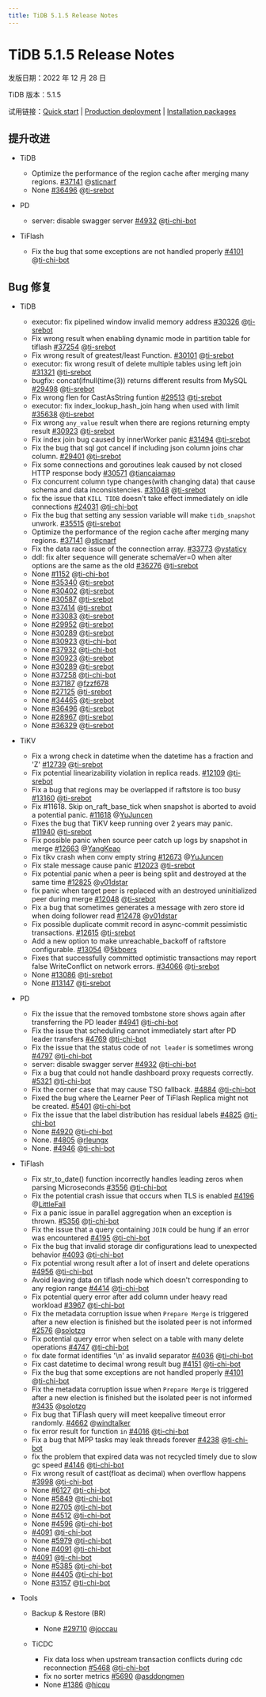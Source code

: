 ```yaml
---
title: TiDB 5.1.5 Release Notes
---
```


# TiDB 5.1.5 Release Notes

发版日期：2022 年 12 月 28 日

TiDB 版本：5.1.5

试用链接：[Quick start](https://docs.pingcap.com/tidb/v5.1/quick-start-with-tidb) | [Production deployment](https://docs.pingcap.com/tidb/v5.1/production-deployment-using-tiup) | [Installation packages](https://www.pingcap.com/download/?version=v5.1.5#version-list)

## 提升改进

+ TiDB

    - Optimize the performance of the region cache after merging many regions. [#37141](https://github.com/pingcap/tidb/issues/37141) @[sticnarf](https://github.com/sticnarf)
    - None [#36496](https://github.com/pingcap/tidb/issues/36496) @[ti-srebot](https://github.com/ti-srebot)

+ PD

    - server: disable swagger server [#4932](https://github.com/tikv/pd/issues/4932) @[ti-chi-bot](https://github.com/ti-chi-bot)

+ TiFlash

    - Fix the bug that some exceptions are not handled properly [#4101](https://github.com/pingcap/tiflash/issues/4101) @[ti-chi-bot](https://github.com/ti-chi-bot)

## Bug 修复

+ TiDB

    - executor: fix pipelined window invalid memory address [#30326](https://github.com/pingcap/tidb/issues/30326) @[ti-srebot](https://github.com/ti-srebot)
    - Fix wrong result when enabling dynamic mode in partition table for tiflash [#37254](https://github.com/pingcap/tidb/issues/37254) @[ti-srebot](https://github.com/ti-srebot)
    - Fix wrong result of greatest/least Function. [#30101](https://github.com/pingcap/tidb/issues/30101) @[ti-srebot](https://github.com/ti-srebot)
    - executor: fix wrong result of delete multiple tables using left join [#31321](https://github.com/pingcap/tidb/issues/31321) @[ti-srebot](https://github.com/ti-srebot)
    - bugfix: concat(ifnull(time(3)) returns different results from MySQL [#29498](https://github.com/pingcap/tidb/issues/29498) @[ti-srebot](https://github.com/ti-srebot)
    - Fix wrong flen for CastAsString funtion [#29513](https://github.com/pingcap/tidb/issues/29513) @[ti-srebot](https://github.com/ti-srebot)
    - executor: fix index_lookup_hash_join hang when used with limit [#35638](https://github.com/pingcap/tidb/issues/35638) @[ti-srebot](https://github.com/ti-srebot)
    - Fix wrong `any_value` result when there are regions returning empty result [#30923](https://github.com/pingcap/tidb/issues/30923) @[ti-srebot](https://github.com/ti-srebot)
    - Fix index join bug caused by innerWorker panic [#31494](https://github.com/pingcap/tidb/issues/31494) @[ti-srebot](https://github.com/ti-srebot)
    - Fix the bug that sql got cancel if including json column joins char column. [#29401](https://github.com/pingcap/tidb/issues/29401) @[ti-srebot](https://github.com/ti-srebot)
    - Fix some connections and goroutines leak caused by not closed HTTP response body [#30571](https://github.com/pingcap/tidb/issues/30571) @[tiancaiamao](https://github.com/tiancaiamao)
    - Fix concurrent column type changes(with changing data) that cause schema and data inconsistencies. [#31048](https://github.com/pingcap/tidb/issues/31048) @[ti-srebot](https://github.com/ti-srebot)
    - fix the issue that `KILL TIDB` doesn't take effect immediately on idle connections [#24031](https://github.com/pingcap/tidb/issues/24031) @[ti-chi-bot](https://github.com/ti-chi-bot)
    - Fix the bug that setting any session variable will make `tidb_snapshot` unwork. [#35515](https://github.com/pingcap/tidb/issues/35515) @[ti-srebot](https://github.com/ti-srebot)
    - Optimize the performance of the region cache after merging many regions. [#37141](https://github.com/pingcap/tidb/issues/37141) @[sticnarf](https://github.com/sticnarf)
    - Fix the data race issue of the connection array. [#33773](https://github.com/pingcap/tidb/issues/33773) @[ystaticy](https://github.com/ystaticy)
    - ddl: fix alter sequence will generate schemaVer=0 when alter options are the same as the old [#36276](https://github.com/pingcap/tidb/issues/36276) @[ti-srebot](https://github.com/ti-srebot)
    - None [#1152](https://github.com/pingcap/tidb-binlog/issues/1152) @[ti-chi-bot](https://github.com/ti-chi-bot)
    - None [#35340](https://github.com/pingcap/tidb/issues/35340) @[ti-srebot](https://github.com/ti-srebot)
    - None [#30402](https://github.com/pingcap/tidb/issues/30402) @[ti-srebot](https://github.com/ti-srebot)
    - None [#30587](https://github.com/pingcap/tidb/issues/30587) @[ti-srebot](https://github.com/ti-srebot)
    - None [#37414](https://github.com/pingcap/tidb/issues/37414) @[ti-srebot](https://github.com/ti-srebot)
    - None [#33083](https://github.com/pingcap/tidb/issues/33083) @[ti-srebot](https://github.com/ti-srebot)
    - None [#29952](https://github.com/pingcap/tidb/issues/29952) @[ti-srebot](https://github.com/ti-srebot)
    - None [#30289](https://github.com/pingcap/tidb/issues/30289) @[ti-srebot](https://github.com/ti-srebot)
    - None [#30923](https://github.com/pingcap/tidb/issues/30923) @[ti-chi-bot](https://github.com/ti-chi-bot)
    - None [#37932](https://github.com/pingcap/tidb/issues/37932) @[ti-chi-bot](https://github.com/ti-chi-bot)
    - None [#30923](https://github.com/pingcap/tidb/issues/30923) @[ti-srebot](https://github.com/ti-srebot)
    - None [#30289](https://github.com/pingcap/tidb/issues/30289) @[ti-srebot](https://github.com/ti-srebot)
    - None [#37258](https://github.com/pingcap/tidb/issues/37258) @[ti-chi-bot](https://github.com/ti-chi-bot)
    - None [#37187](https://github.com/pingcap/tidb/issues/37187) @[fzzf678](https://github.com/fzzf678)
    - None [#27125](https://github.com/pingcap/tidb/issues/27125) @[ti-srebot](https://github.com/ti-srebot)
    - None [#34465](https://github.com/pingcap/tidb/issues/34465) @[ti-srebot](https://github.com/ti-srebot)
    - None [#36496](https://github.com/pingcap/tidb/issues/36496) @[ti-srebot](https://github.com/ti-srebot)
    - None [#28967](https://github.com/pingcap/tidb/issues/28967) @[ti-srebot](https://github.com/ti-srebot)
    - None [#36329](https://github.com/pingcap/tidb/issues/36329) @[ti-srebot](https://github.com/ti-srebot)

+ TiKV

    - Fix a wrong check in datetime when the datetime has a fraction and 'Z' [#12739](https://github.com/tikv/tikv/issues/12739) @[ti-srebot](https://github.com/ti-srebot)
    - Fix potential linearizability violation in replica reads. [#12109](https://github.com/tikv/tikv/issues/12109) @[ti-srebot](https://github.com/ti-srebot)
    - Fix a bug that regions may be overlapped if raftstore is too busy [#13160](https://github.com/tikv/tikv/issues/13160) @[ti-srebot](https://github.com/ti-srebot)
    - Fix  #11618.  Skip on_raft_base_tick when snapshot is aborted to avoid a potential panic. [#11618](https://github.com/tikv/tikv/issues/11618) @[YuJuncen](https://github.com/YuJuncen)
    - Fixes the bug that TiKV keep running over 2 years may panic. [#11940](https://github.com/tikv/tikv/issues/11940) @[ti-srebot](https://github.com/ti-srebot)
    - Fix possible panic when source peer catch up logs by snapshot in merge [#12663](https://github.com/tikv/tikv/issues/12663) @[YangKeao](https://github.com/YangKeao)
    - Fix tikv crash when conv empty string [#12673](https://github.com/tikv/tikv/issues/12673) @[YuJuncen](https://github.com/YuJuncen)
    - Fix stale message cause panic [#12023](https://github.com/tikv/tikv/issues/12023) @[ti-srebot](https://github.com/ti-srebot)
    - Fix potential panic when a peer is being split and destroyed at the same time [#12825](https://github.com/tikv/tikv/issues/12825) @[v01dstar](https://github.com/v01dstar)
    - fix panic when target peer is replaced with an destroyed uninitialized peer during merge [#12048](https://github.com/tikv/tikv/issues/12048) @[ti-srebot](https://github.com/ti-srebot)
    - Fix a bug that sometimes generates a message with zero store id when doing follower read [#12478](https://github.com/tikv/tikv/issues/12478) @[v01dstar](https://github.com/v01dstar)
    - Fix possible duplicate commit record in async-commit pessimistic transactions. [#12615](https://github.com/tikv/tikv/issues/12615) @[ti-srebot](https://github.com/ti-srebot)
    - Add a new option to make unreachable_backoff of raftstore configurable. [#13054](https://github.com/tikv/tikv/issues/13054) @[5kbpers](https://github.com/5kbpers)
    - Fixes that successfully committed optimistic transactions may report false WriteConflict on network errors. [#34066](https://github.com/pingcap/tidb/issues/34066) @[ti-srebot](https://github.com/ti-srebot)
    - None [#13086](https://github.com/tikv/tikv/issues/13086) @[ti-srebot](https://github.com/ti-srebot)
    - None [#13147](https://github.com/tikv/tikv/issues/13147) @[ti-srebot](https://github.com/ti-srebot)

+ PD

    - Fix the issue that the removed tombstone store shows again after transferring the PD leader [#4941](https://github.com/tikv/pd/issues/4941) @[ti-chi-bot](https://github.com/ti-chi-bot)
    - Fix the issue that scheduling cannot immediately start after PD leader transfers [#4769](https://github.com/tikv/pd/issues/4769) @[ti-chi-bot](https://github.com/ti-chi-bot)
    - Fix the issue that the status code of `not leader` is sometimes wrong [#4797](https://github.com/tikv/pd/issues/4797) @[ti-chi-bot](https://github.com/ti-chi-bot)
    - server: disable swagger server [#4932](https://github.com/tikv/pd/issues/4932) @[ti-chi-bot](https://github.com/ti-chi-bot)
    - Fix a bug that could not handle dashboard proxy requests correctly. [#5321](https://github.com/tikv/pd/issues/5321) @[ti-chi-bot](https://github.com/ti-chi-bot)
    - Fix the corner case that may cause TSO fallback. [#4884](https://github.com/tikv/pd/issues/4884) @[ti-chi-bot](https://github.com/ti-chi-bot)
    - Fixed the bug where the Learner Peer of TiFlash Replica might not be created. [#5401](https://github.com/tikv/pd/issues/5401) @[ti-chi-bot](https://github.com/ti-chi-bot)
    - Fix the issue that the label distribution has residual labels [#4825](https://github.com/tikv/pd/issues/4825) @[ti-chi-bot](https://github.com/ti-chi-bot)
    - None [#4920](https://github.com/tikv/pd/issues/4920) @[ti-chi-bot](https://github.com/ti-chi-bot)
    - None. [#4805](https://github.com/tikv/pd/issues/4805) @[rleungx](https://github.com/rleungx)
    - None. [#4946](https://github.com/tikv/pd/issues/4946) @[ti-chi-bot](https://github.com/ti-chi-bot)

+ TiFlash

    - Fix str_to_date() function incorrectly handles leading zeros when parsing Microseconds [#3556](https://github.com/pingcap/tiflash/issues/3556) @[ti-chi-bot](https://github.com/ti-chi-bot)
    - Fix the potential crash issue that occurs when TLS is enabled [#4196](https://github.com/pingcap/tiflash/issues/4196) @[LittleFall](https://github.com/LittleFall)
    - Fix a panic issue in parallel aggregation when an exception is thrown. [#5356](https://github.com/pingcap/tiflash/issues/5356) @[ti-chi-bot](https://github.com/ti-chi-bot)
    - Fix the issue that a query containing `JOIN` could be hung if an error was encountered [#4195](https://github.com/pingcap/tiflash/issues/4195) @[ti-chi-bot](https://github.com/ti-chi-bot)
    - Fix the bug that invalid storage dir configurations lead to unexpected behavior [#4093](https://github.com/pingcap/tiflash/issues/4093) @[ti-chi-bot](https://github.com/ti-chi-bot)
    - Fix potential wrong result after a lot of insert and delete operations [#4956](https://github.com/pingcap/tiflash/issues/4956) @[ti-chi-bot](https://github.com/ti-chi-bot)
    - Avoid leaving data on tiflash node which doesn't corresponding to any region range [#4414](https://github.com/pingcap/tiflash/issues/4414) @[ti-chi-bot](https://github.com/ti-chi-bot)
    - Fix potential query error after add column under heavy read workload [#3967](https://github.com/pingcap/tiflash/issues/3967) @[ti-chi-bot](https://github.com/ti-chi-bot)
    - Fix the metadata corruption issue when `Prepare Merge` is triggered after a new election is finished but the isolated peer is not informed [#2576](https://github.com/pingcap/tiflash/issues/2576) @[solotzg](https://github.com/solotzg)
    - Fix potential query error when select on a table with many delete operations [#4747](https://github.com/pingcap/tiflash/issues/4747) @[ti-chi-bot](https://github.com/ti-chi-bot)
    - fix date format identifies '\n' as invalid separator [#4036](https://github.com/pingcap/tiflash/issues/4036) @[ti-chi-bot](https://github.com/ti-chi-bot)
    - Fix cast datetime to decimal wrong result bug [#4151](https://github.com/pingcap/tiflash/issues/4151) @[ti-chi-bot](https://github.com/ti-chi-bot)
    - Fix the bug that some exceptions are not handled properly [#4101](https://github.com/pingcap/tiflash/issues/4101) @[ti-chi-bot](https://github.com/ti-chi-bot)
    - Fix the metadata corruption issue when `Prepare Merge` is triggered after a new election is finished but the isolated peer is not informed [#3435](https://github.com/pingcap/tiflash/issues/3435) @[solotzg](https://github.com/solotzg)
    - Fix bug that TiFlash query will meet keepalive timeout error randomly. [#4662](https://github.com/pingcap/tiflash/issues/4662) @[windtalker](https://github.com/windtalker)
    - fix error result for function `in` [#4016](https://github.com/pingcap/tiflash/issues/4016) @[ti-chi-bot](https://github.com/ti-chi-bot)
    - Fix a bug that MPP tasks may leak threads forever [#4238](https://github.com/pingcap/tiflash/issues/4238) @[ti-chi-bot](https://github.com/ti-chi-bot)
    - fix the problem that expired data was not recycled timely due to slow gc speed [#4146](https://github.com/pingcap/tiflash/issues/4146) @[ti-chi-bot](https://github.com/ti-chi-bot)
    - Fix wrong result of cast(float as decimal) when overflow happens [#3998](https://github.com/pingcap/tiflash/issues/3998) @[ti-chi-bot](https://github.com/ti-chi-bot)
    - None [#6127](https://github.com/pingcap/tiflash/issues/6127) @[ti-chi-bot](https://github.com/ti-chi-bot)
    - None [#5849](https://github.com/pingcap/tiflash/issues/5849) @[ti-chi-bot](https://github.com/ti-chi-bot)
    - None [#2705](https://github.com/pingcap/tiflash/issues/2705) @[ti-chi-bot](https://github.com/ti-chi-bot)
    - None [#4512](https://github.com/pingcap/tiflash/issues/4512) @[ti-chi-bot](https://github.com/ti-chi-bot)
    - None [#4596](https://github.com/pingcap/tiflash/issues/4596) @[ti-chi-bot](https://github.com/ti-chi-bot)
    - [#4091](https://github.com/pingcap/tiflash/issues/4091) @[ti-chi-bot](https://github.com/ti-chi-bot)
    - None [#5979](https://github.com/pingcap/tiflash/issues/5979) @[ti-chi-bot](https://github.com/ti-chi-bot)
    - None [#4091](https://github.com/pingcap/tiflash/issues/4091) @[ti-chi-bot](https://github.com/ti-chi-bot)
    - [#4091](https://github.com/pingcap/tiflash/issues/4091) @[ti-chi-bot](https://github.com/ti-chi-bot)
    - None [#5385](https://github.com/pingcap/tiflash/issues/5385) @[ti-chi-bot](https://github.com/ti-chi-bot)
    - None [#4405](https://github.com/pingcap/tiflash/issues/4405) @[ti-chi-bot](https://github.com/ti-chi-bot)
    - None [#3157](https://github.com/pingcap/tiflash/issues/3157) @[ti-chi-bot](https://github.com/ti-chi-bot)

+ Tools

    + Backup & Restore (BR)

        - None [#29710](https://github.com/pingcap/tidb/issues/29710) @[joccau](https://github.com/joccau)

    + TiCDC

        - Fix data loss when upstream transaction conflicts during cdc reconnection [#5468](https://github.com/pingcap/tiflow/issues/5468) @[ti-chi-bot](https://github.com/ti-chi-bot)
        - fix no sorter metrics [#5690](https://github.com/pingcap/tiflow/issues/5690) @[asddongmen](https://github.com/asddongmen)
        - None [#1386](https://github.com/pingcap/tiflow/issues/1386) @[hicqu](https://github.com/hicqu)